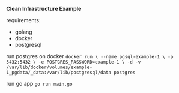 **Clean Infrastructure Example**

requirements:
- golang
- docker
- postgresql

run postgres on docker
`docker run \
 --name pgsql-example-1 \
 -p 5432:5432 \
 -e POSTGRES_PASSWORD=example-1 \
 -d -v /var/lib/docker/volumes/example-1_pgdata/_data:/var/lib/postgresql/data postgres
`

run go app
`go run main.go`